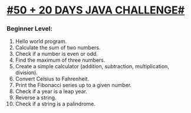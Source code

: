 <h1><u>#50 + 20 DAYS JAVA CHALLENGE#</u></h1>
<h3>Beginner Level:</h3>
<ol>
<li>Hello world program.</li>
<li>Calculate the sum of two numbers.</li>
<li>Check if a number is even or odd.</li>
<li>Find the maximum of three numbers.</li>
<li>Create a simple calculator (addition, subtraction, multiplication, division).</li>
<li>Convert Celsius to Fahrenheit.</li>
<li>Print the Fibonacci series up to a given number.</li>
<li>Check if a year is a leap year.</li>
<li>Reverse a string.</li>
<li>Check if a string is a palindrome.</li>
</ol>